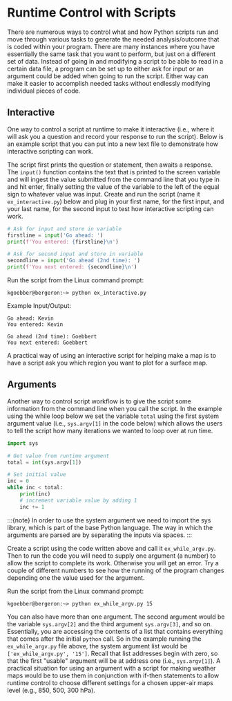# Runtime Control with Scripts

There are numerous ways to control what and how Python scripts run
and move through various tasks to generate the needed analysis/outcome
that is coded within your program. There are many instances where you
have essentially the same task that you want to perform, but just on
a different set of data. Instead of going in and modifying a script
to be able to read in a certain data file, a program can be set up
to either ask for input or an argument could be added when going
to run the script. Either way can make it easier to accomplish needed
tasks without endlessly modifying individual pieces of code.

## Interactive

One way to control a script at runtime to make it interactive
(i.e., where it will ask you a question and record your response to run
the script). Below is an example script that you can put into a new text
file to demonstrate how interactive scripting can work.

The script first prints the question or statement, then awaits a
response. The `input()` function contains the text that is printed
to the screen variable and will ingest the value submitted from the command
line that you type in and hit enter, finally setting the value of the variable
to the left of the equal sign to whatever value was input. Create and run
the script (name it `ex_interactive.py`) below and plug in your first name,
for the first input, and your last name, for the second input to test how
interactive scripting can work.

```python
# Ask for input and store in variable
firstline = input('Go ahead: ')
print(f'You entered: {firstline}\n')

# Ask for second input and store in variable
secondline = input('Go ahead (2nd time): ')
print(f'You next entered: {secondline}\n')
```

Run the script from the Linux command prompt:

`kgoebber@bergeron:~> python ex_interactive.py`

Example Input/Output:
```
Go ahead: Kevin
You entered: Kevin

Go ahead (2nd time): Goebbert
You next entered: Goebbert

```

A practical way of using an interactive script for helping make a map is to
have a script ask you which region you want to plot for a surface map.

## Arguments

Another way to control script workflow is to give the script some
information from the command line when you call the script. In the
example using the while loop below we set the variable `total` using
the first system argument value (i.e., `sys.argv[1]` in the code below)
which allows the users to tell the script how many iterations we wanted
to loop over at run time.

```python
import sys

# Get value from runtime argument
total = int(sys.argv[1])

# Set initial value
inc = 0
while inc < total:
    print(inc)
    # increment variable value by adding 1
    inc += 1
```

:::{note}
In order to use the system argument we need to import the sys library,
which is part of the base Python language. The way in which the arguments
are parsed are by separating the inputs via spaces.
:::

Create a script using the code written above and call it `ex_while_argv.py`.
Then to run the code you will need to supply one argument (a number) to
allow the script to complete its work. Otherwise you will get an error.
Try a couple of different numbers to see how the running of the program
changes depending one the value used for the argument.

Run the script from the Linux command prompt:

`kgoebber@bergeron:~> python ex_while_argv.py 15`

You can also have more than one argument. The second argument would be
the variable `sys.argv[2]` and the third argument `sys.argv[3]`, and so
on. Essentially, you are accessing the contents of a list that contains
everything that comes after the initial `python` call. So in the example
running the `ex_while_argv.py` file above, the system argument list would be
`['ex_while_argv.py', '15']`. Recall that list addresses begin with zero, so
that the first "usable" argument will be at address one (i.e., `sys.argv[1]`).
A practical situation for using an argument with a script for making weather
maps would be to use them in conjunction with if-then statements to allow
runtime control to choose different settings for a chosen upper-air maps
level (e.g., 850, 500, 300 hPa).
